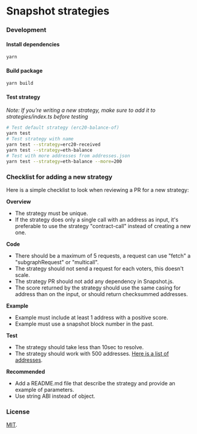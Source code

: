 # Snapshot strategies

### Development

#### Install dependencies
```bash
yarn
```

#### Build package
```bash
yarn build
```

#### Test strategy
*Note: If you're writing a new strategy, make sure to add it to strategies/index.ts before testing*
```bash
# Test default strategy (erc20-balance-of)
yarn test
# Test strategy with name
yarn test --strategy=erc20-received
yarn test --strategy=eth-balance
# Test with more addresses from addresses.json
yarn test --strategy=eth-balance --more=200
```

### Checklist for adding a new strategy

Here is a simple checklist to look when reviewing a PR for a new strategy:

**Overview**
- The strategy must be unique.
- If the strategy does only a single call with an address as input, it's preferable to use the strategy "contract-call" instead of creating a new one.

**Code**
- There should be a maximum of 5 requests, a request can use "fetch" a "subgraphRequest" or "multicall".
- The strategy should not send a request for each voters, this doesn't scale.
- The strategy PR should not add any dependency in Snapshot.js.
- The score returned by the strategy should use the same casing for address than on the input, or should return checksummed addresses.

**Example**
- Example must include at least 1 address with a positive score.
- Example must use a snapshot block number in the past.

**Test**
- The strategy should take less than 10sec to resolve.
- The strategy should work with 500 addresses. [Here is a list of addresses](https://github.com/snapshot-labs/snapshot-strategies/blob/master/test/addresses.json).

**Recommended**
- Add a README.md file that describe the strategy and provide an example of parameters.
- Use string ABI instead of object.


### License
[MIT](LICENSE).
